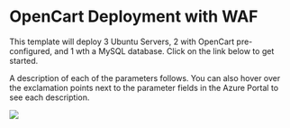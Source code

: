 # OpenCart Deployment with WAF

This template will deploy 3 Ubuntu Servers, 2 with OpenCart pre-configured, and 1 wth a MySQL database.  Click on the link below to get started.


A description of each of the parameters follows.  You can also hover over the exclamation points next to the parameter fields in the Azure Portal to see each description.



<a href="https://portal.azure.com/#create/Microsoft.Template/uri/https%3A%2F%2Fraw.githubusercontent.com%2Ftstanley93%2FOpenCart-WAF%2Fmaster%2FOpenCart-WAF%2Fazuredeploy.json" target="_blank">
    <img src="http://azuredeploy.net/deploybutton.png"/>
</a>


